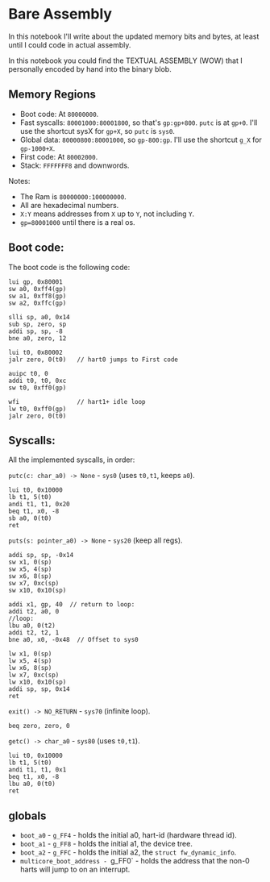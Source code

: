 # Bare Assembly

In this notebook I'll write about the updated memory bits and bytes, at least until I could code in actual assembly.

In this notebook you could find the TEXTUAL ASSEMBLY (WOW) that I personally encoded by hand into the binary blob.


## Memory Regions
- Boot code: At `80000000`.
- Fast syscalls: `80001000:80001800`, so that's `gp:gp+800`. `putc` is at `gp+0`. I'll use the shortcut sysX for `gp+X`, so `putc` is `sys0`.
- Global data: `80000800:80001000`, so `gp-800:gp`. I'll use the shortcut `g_X` for `gp-1000+X`.
- First code: At `80002000`.
- Stack: `FFFFFFF8` and downwords.

Notes:
- The Ram is `80000000:100000000`.
- All are hexadecimal numbers. 
- `X:Y` means addresses from `X` up to `Y`, not including `Y`.
- `gp=80001000` until there is a real os.


## Boot code:

The boot code is the following code:
```assembly
lui gp, 0x80001
sw a0, 0xff4(gp)
sw a1, 0xff8(gp)
sw a2, 0xffc(gp)

slli sp, a0, 0x14
sub sp, zero, sp
addi sp, sp, -8
bne a0, zero, 12

lui t0, 0x80002
jalr zero, 0(t0)   // hart0 jumps to First code

auipc t0, 0
addi t0, t0, 0xc
sw t0, 0xff0(gp)

wfi                // hart1+ idle loop
lw t0, 0xff0(gp)
jalr zero, 0(t0)
```


## Syscalls:
All the implemented syscalls, in order:

`putc(c: char_a0) -> None` - `sys0` (uses `t0,t1`, keeps `a0`).
```assembly
lui t0, 0x10000
lb t1, 5(t0)
andi t1, t1, 0x20
beq t1, x0, -8
sb a0, 0(t0)
ret
```

`puts(s: pointer_a0) -> None` - `sys20` (keep all regs).
```assembly
addi sp, sp, -0x14
sw x1, 0(sp)
sw x5, 4(sp)
sw x6, 8(sp)
sw x7, 0xc(sp)
sw x10, 0x10(sp)

addi x1, gp, 40  // return to loop:
addi t2, a0, 0
//loop:
lbu a0, 0(t2)
addi t2, t2, 1
bne a0, x0, -0x48  // Offset to sys0

lw x1, 0(sp)
lw x5, 4(sp)
lw x6, 8(sp)
lw x7, 0xc(sp)
lw x10, 0x10(sp)
addi sp, sp, 0x14
ret
```

`exit() -> NO_RETURN` - `sys70` (infinite loop).
```assembly
beq zero, zero, 0
```

`getc() -> char_a0` - `sys80` (uses `t0,t1`).
```assembly
lui t0, 0x10000
lb t1, 5(t0)
andi t1, t1, 0x1
beq t1, x0, -8
lbu a0, 0(t0)
ret
```

## globals
- `boot_a0` - `g_FF4` - holds the initial a0, hart-id (hardware thread id).
- `boot_a1` - `g_FF8` - holds the initial a1, the device tree.
- `boot_a2` - `g_FFC` - holds the initial a2, the `struct fw_dynamic_info`.
- `multicore_boot_address - `g_FF0` - holds the address that the non-0 harts will jump to on an interrupt.
